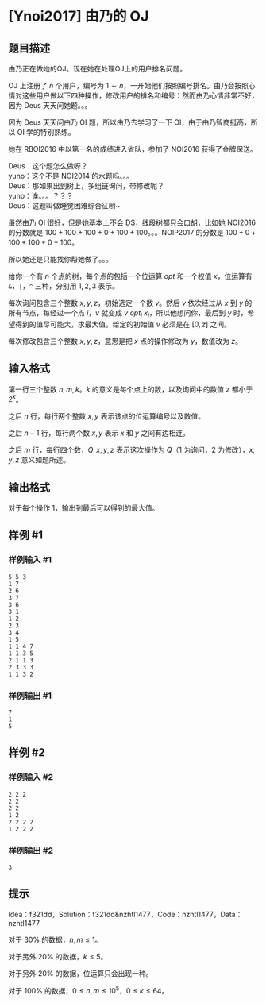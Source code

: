 # [Ynoi2017] 由乃的 OJ

## 题目描述

由乃正在做她的OJ。现在她在处理OJ上的用户排名问题。

OJ 上注册了 $n$ 个用户，编号为 $1\sim n$，一开始他们按照编号排名。由乃会按照心情对这些用户做以下四种操作，修改用户的排名和编号：然而由乃心情非常不好，因为 Deus 天天问她题。。。
 
因为 Deus 天天问由乃 OI 题，所以由乃去学习了一下 OI，由于由乃智商挺高，所以 OI 学的特别熟练。

她在 RBOI2016 中以第一名的成绩进入省队，参加了 NOI2016 获得了金牌保送。

Deus：这个题怎么做呀？  
yuno：这个不是 NOI2014 的水题吗。。。  
Deus：那如果出到树上，多组链询问，带修改呢？  
yuno：诶。。。？？？  
Deus：这题叫做睡觉困难综合征哟~  

虽然由乃 OI 很好，但是她基本上不会 DS，线段树都只会口胡，比如她 NOI2016 的分数就是 $100+100+100+0+100+100$。。。NOIP2017 的分数是 $100+0+100+100+0+100$。

所以她还是只能找你帮她做了。。。

给你一个有 $n$ 个点的树，每个点的包括一个位运算 $opt$ 和一个权值 $x$，位运算有`&`，`|`，`^` 三种，分别用 $1,2,3$ 表示。

每次询问包含三个整数 $x,y,z$，初始选定一个数 $v$。然后 $v$ 依次经过从 $x$ 到 $y$ 的所有节点，每经过一个点 $i$，$v$ 就变成 $v\ opt_i\ x_i$，所以他想问你，最后到 $y$ 时，希望得到的值尽可能大，求最大值。给定的初始值 $v$ 必须是在 $[0,z]$ 之间。

每次修改包含三个整数 $x,y,z$，意思是把 $x$ 点的操作修改为 $y$，数值改为 $z$。

## 输入格式

第一行三个整数 $n,m,k$。$k$ 的意义是每个点上的数，以及询问中的数值 $z$ 都小于 $2^k$。

之后 $n$ 行，每行两个整数 $x,y$ 表示该点的位运算编号以及数值。

之后 $n - 1$ 行，每行两个数 $x,y$ 表示 $x$ 和 $y$ 之间有边相连。

之后 $m$ 行，每行四个数，$Q,x,y,z$ 表示这次操作为 $Q$（$1$ 为询问，$2$ 为修改），$x,y,z$ 意义如题所述。

## 输出格式

对于每个操作 $1$，输出到最后可以得到的最大值。

## 样例 #1

### 样例输入 #1
```
5 5 3
1 7
2 6
3 7
3 6
3 1
1 2
2 3
3 4
1 5
1 1 4 7
1 1 3 5
2 1 1 3
2 3 3 3
1 1 3 2
```

### 样例输出 #1

```
7
1
5
```

## 样例 #2

### 样例输入 #2
```
2 2 2
2 2
2 2
1 2
2 2 2 2
1 2 2 2
```

### 样例输出 #2

```
3
```

## 提示

Idea：f321dd，Solution：f321dd&nzhtl1477，Code：nzhtl1477，Data：nzhtl1477

对于 $30\%$ 的数据，$n,m\leq 1$。

对于另外 $20\%$ 的数据，$k\leq 5$。

对于另外 $20\%$ 的数据，位运算只会出现一种。

对于 $100\%$ 的数据，$0\leq n,m \leq 10^5$，$0\leq k\leq 64$。

